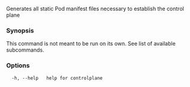 
Generates all static Pod manifest files necessary to establish the control plane

### Synopsis

This command is not meant to be run on its own. See list of available subcommands.

### Options

```
  -h, --help   help for controlplane
```

